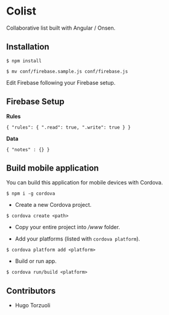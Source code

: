 # Colist
Collaborative list built with Angular / Onsen.

## Installation

`$ npm install`

`$ mv conf/firebase.sample.js conf/firebase.js`

Edit Firebase following your Firebase setup.

## Firebase Setup

**Rules**

`{
  "rules": {
    ".read": true,
    ".write": true
  }
}`

**Data**

`{
  "notes" : {}
}`

## Build mobile application

You can build this application for mobile devices with Cordova.

`$ npm i -g cordova`

- Create a new Cordova project.

`$ cordova create <path>`

- Copy your entire project into */www* folder.

- Add your platforms (listed with `cordova platform`).

`$ cordova platform add <platform>`

- Build or run app.

`$ cordova run/build <platform>`

## Contributors

- Hugo Torzuoli
